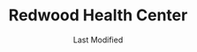 ---
layout: location-page
date: Last Modified
description: "Local COVID-19 testing is available at Redwood Health Center in Salt Lake City, Utah, USA."
permalink: "locations/utah/salt-lake-city/redwood-health-center/"
tags:
  - locations
  - utah
title: Redwood Health Center
uniqueName: redwood-health-center
state: Utah
stateAbbr: UT
hood: "Salt Lake City"
address: "1525 West 2100 South"
city: "Salt Lake City"
zip: "84119"
zipsNearby: "84003 84004 84006 84010 84011 84054 84087 84302 84324 84013 84014 84015 84016 84056 84075 84089 84017 84024 84307 84020 84022 84310 84626 84628 84025 84633 84029 84032 84033 84315 84317 84036 84061 84037 84040 84041 84005 84043 84045 84044 84047 84049 84645 84018 84050 84055 84201 84244 84401 84402 84403 84404 84405 84407 84408 84409 84412 84414 84415 84057 84058 84059 84097 84328 84060 84068 84098 84651 84042 84062 84601 84602 84603 84604 84605 84606 84065 84095 84096 84067 84069 84653 84101 84102 84103 84104 84105 84106 84107 84108 84109 84110 84111 84112 84113 84114 84115 84116 84117 84118 84119 84120 84121 84122 84123 84124 84125 84126 84127 84128 84129 84130 84131 84132 84133 84134 84136 84138 84139 84141 84143 84145 84147 84148 84150 84151 84152 84157 84158 84165 84170 84171 84180 84184 84189 84190 84199 84070 84090 84091 84092 84093 84094 84655 84660 84663 84664 84071 84074 84080 84082 84081 84084 84088 84340 84086 84144" 
mapUrl: "http://maps.apple.com/?q=Redwood+Health+Center&address=1525+West+2100+South,Salt+Lake+City,Utah,84119"
locationType: Drive-thru
phone: "801-213-9900"
website: "https://healthcare.utah.edu/locations/redwood/"
onlineBooking: undefined
closed: undefined
closedUpdate: April 18th, 2020
notes: ""
days: Weekdays
hours: 8AM-6PM
altDays: Weekends
altHours: 10AM-3PM
ctaMessage: Learn more
ctaUrl: "https://healthcare.utah.edu/locations/redwood/"
---